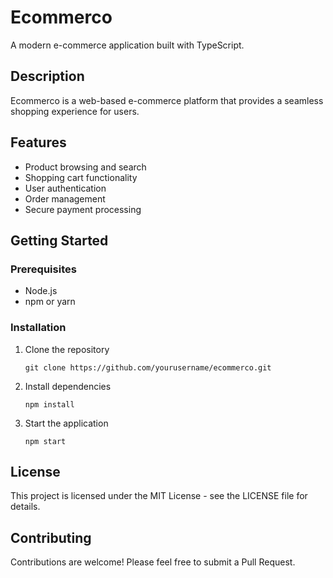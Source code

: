 # Ecommerco

A modern e-commerce application built with TypeScript.

## Description

Ecommerco is a web-based e-commerce platform that provides a seamless shopping experience for users.

## Features

- Product browsing and search
- Shopping cart functionality
- User authentication
- Order management
- Secure payment processing

## Getting Started

### Prerequisites

- Node.js
- npm or yarn

### Installation

1. Clone the repository

   ```ls
   git clone https://github.com/yourusername/ecommerco.git
   ```

1. Install dependencies

   ```ls
   npm install
   ```

1. Start the application

   ```ls
   npm start
   ```

## License

This project is licensed under the MIT License - see the LICENSE file for details.

## Contributing

Contributions are welcome! Please feel free to submit a Pull Request.
